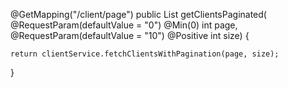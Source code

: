   @GetMapping("/client/page")
  public List<ClientDTO> getClientsPaginated(
      @RequestParam(defaultValue = "0") @Min(0) int page,
      @RequestParam(defaultValue = "10") @Positive int size) {

    return clientService.fetchClientsWithPagination(page, size);
  }
